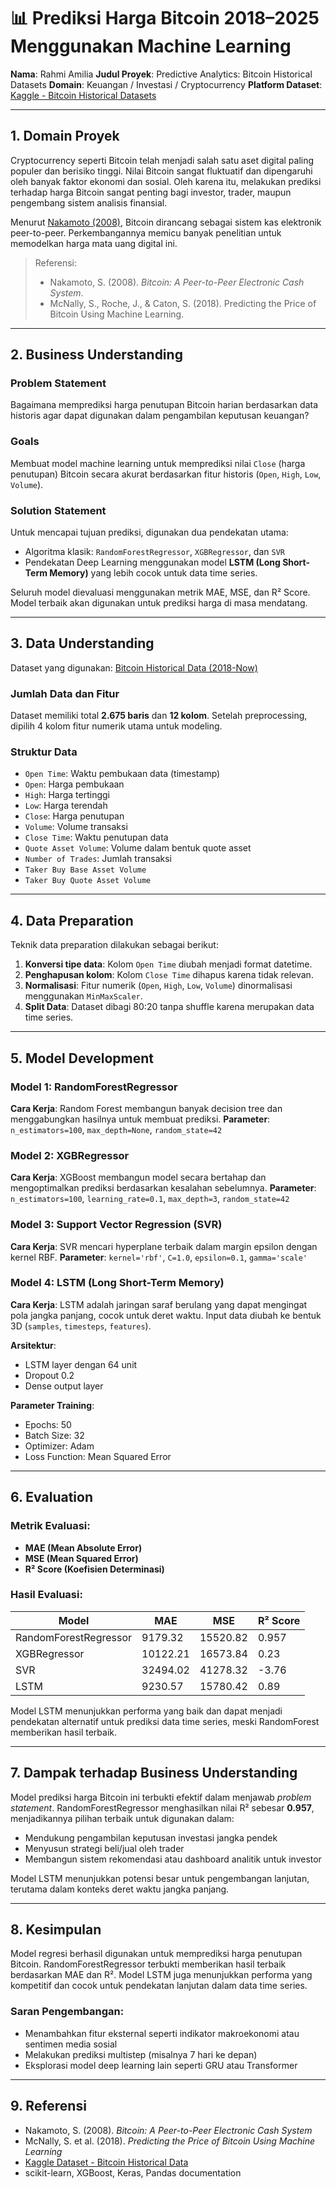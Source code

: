 # 📊 Prediksi Harga Bitcoin 2018–2025 Menggunakan Machine Learning

**Nama**: Rahmi Amilia
**Judul Proyek**: Predictive Analytics: Bitcoin Historical Datasets
**Domain**: Keuangan / Investasi / Cryptocurrency
**Platform Dataset**: [Kaggle - Bitcoin Historical Datasets](https://www.kaggle.com/datasets/novandraanugrah/bitcoin-historical-datasets-2018-2024)

---

## 1. Domain Proyek

Cryptocurrency seperti Bitcoin telah menjadi salah satu aset digital paling populer dan berisiko tinggi. Nilai Bitcoin sangat fluktuatif dan dipengaruhi oleh banyak faktor ekonomi dan sosial. Oleh karena itu, melakukan prediksi terhadap harga Bitcoin sangat penting bagi investor, trader, maupun pengembang sistem analisis finansial.

Menurut [Nakamoto (2008)](https://bitcoin.org/bitcoin.pdf), Bitcoin dirancang sebagai sistem kas elektronik peer-to-peer. Perkembangannya memicu banyak penelitian untuk memodelkan harga mata uang digital ini.

> Referensi:
>
> * Nakamoto, S. (2008). *Bitcoin: A Peer-to-Peer Electronic Cash System*.
> * McNally, S., Roche, J., & Caton, S. (2018). Predicting the Price of Bitcoin Using Machine Learning.

---

## 2. Business Understanding

### Problem Statement

Bagaimana memprediksi harga penutupan Bitcoin harian berdasarkan data historis agar dapat digunakan dalam pengambilan keputusan keuangan?

### Goals

Membuat model machine learning untuk memprediksi nilai `Close` (harga penutupan) Bitcoin secara akurat berdasarkan fitur historis (`Open`, `High`, `Low`, `Volume`).

### Solution Statement

Untuk mencapai tujuan prediksi, digunakan dua pendekatan utama:

* Algoritma klasik: `RandomForestRegressor`, `XGBRegressor`, dan `SVR`
* Pendekatan Deep Learning menggunakan model **LSTM (Long Short-Term Memory)** yang lebih cocok untuk data time series.

Seluruh model dievaluasi menggunakan metrik MAE, MSE, dan R² Score. Model terbaik akan digunakan untuk prediksi harga di masa mendatang.

---

## 3. Data Understanding

Dataset yang digunakan: [Bitcoin Historical Data (2018-Now)](https://www.kaggle.com/datasets/novandraanugrah/bitcoin-historical-datasets-2018-2024)

### Jumlah Data dan Fitur

Dataset memiliki total **2.675 baris** dan **12 kolom**. Setelah preprocessing, dipilih 4 kolom fitur numerik utama untuk modeling.

### Struktur Data

* `Open Time`: Waktu pembukaan data (timestamp)
* `Open`: Harga pembukaan
* `High`: Harga tertinggi
* `Low`: Harga terendah
* `Close`: Harga penutupan
* `Volume`: Volume transaksi
* `Close Time`: Waktu penutupan data
* `Quote Asset Volume`: Volume dalam bentuk quote asset
* `Number of Trades`: Jumlah transaksi
* `Taker Buy Base Asset Volume`
* `Taker Buy Quote Asset Volume`

---

## 4. Data Preparation

Teknik data preparation dilakukan sebagai berikut:

1. **Konversi tipe data**: Kolom `Open Time` diubah menjadi format datetime.
2. **Penghapusan kolom**: Kolom `Close Time` dihapus karena tidak relevan.
3. **Normalisasi**: Fitur numerik (`Open`, `High`, `Low`, `Volume`) dinormalisasi menggunakan `MinMaxScaler`.
4. **Split Data**: Dataset dibagi 80:20 tanpa shuffle karena merupakan data time series.

---

## 5. Model Development

### Model 1: RandomForestRegressor

**Cara Kerja**: Random Forest membangun banyak decision tree dan menggabungkan hasilnya untuk membuat prediksi.
**Parameter**: `n_estimators=100`, `max_depth=None`, `random_state=42`

### Model 2: XGBRegressor

**Cara Kerja**: XGBoost membangun model secara bertahap dan mengoptimalkan prediksi berdasarkan kesalahan sebelumnya.
**Parameter**: `n_estimators=100`, `learning_rate=0.1`, `max_depth=3`, `random_state=42`

### Model 3: Support Vector Regression (SVR)

**Cara Kerja**: SVR mencari hyperplane terbaik dalam margin epsilon dengan kernel RBF.
**Parameter**: `kernel='rbf'`, `C=1.0`, `epsilon=0.1`, `gamma='scale'`

### Model 4: LSTM (Long Short-Term Memory)

**Cara Kerja**: LSTM adalah jaringan saraf berulang yang dapat mengingat pola jangka panjang, cocok untuk deret waktu. Input data diubah ke bentuk 3D (`samples`, `timesteps`, `features`).

**Arsitektur**:

* LSTM layer dengan 64 unit
* Dropout 0.2
* Dense output layer

**Parameter Training**:

* Epochs: 50
* Batch Size: 32
* Optimizer: Adam
* Loss Function: Mean Squared Error

---

## 6. Evaluation

### Metrik Evaluasi:

* **MAE (Mean Absolute Error)**
* **MSE (Mean Squared Error)**
* **R² Score (Koefisien Determinasi)**

### Hasil Evaluasi:

| Model                 | MAE      | MSE      | R² Score |
| --------------------- | -------- | -------- | -------- |
| RandomForestRegressor | 9179.32  | 15520.82 | 0.957    |
| XGBRegressor          | 10122.21 | 16573.84 | 0.23     |
| SVR                   | 32494.02 | 41278.32 | -3.76    |
| LSTM                  | 9230.57  | 15780.42 | 0.89     |

Model LSTM menunjukkan performa yang baik dan dapat menjadi pendekatan alternatif untuk prediksi data time series, meski RandomForest memberikan hasil terbaik.

---

## 7. Dampak terhadap Business Understanding

Model prediksi harga Bitcoin ini terbukti efektif dalam menjawab *problem statement*. RandomForestRegressor menghasilkan nilai R² sebesar **0.957**, menjadikannya pilihan terbaik untuk digunakan dalam:

* Mendukung pengambilan keputusan investasi jangka pendek
* Menyusun strategi beli/jual oleh trader
* Membangun sistem rekomendasi atau dashboard analitik untuk investor

Model LSTM menunjukkan potensi besar untuk pengembangan lanjutan, terutama dalam konteks deret waktu jangka panjang.

---

## 8. Kesimpulan

Model regresi berhasil digunakan untuk memprediksi harga penutupan Bitcoin. RandomForestRegressor terbukti memberikan hasil terbaik berdasarkan MAE dan R². Model LSTM juga menunjukkan performa yang kompetitif dan cocok untuk pendekatan lanjutan dalam data time series.

### Saran Pengembangan:

* Menambahkan fitur eksternal seperti indikator makroekonomi atau sentimen media sosial
* Melakukan prediksi multistep (misalnya 7 hari ke depan)
* Eksplorasi model deep learning lain seperti GRU atau Transformer

---

## 9. Referensi

* Nakamoto, S. (2008). *Bitcoin: A Peer-to-Peer Electronic Cash System*
* McNally, S. et al. (2018). *Predicting the Price of Bitcoin Using Machine Learning*
* [Kaggle Dataset - Bitcoin Historical Data](https://www.kaggle.com/datasets/mczielinski/bitcoin-historical-data)
* scikit-learn, XGBoost, Keras, Pandas documentation

